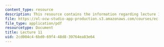 ```yaml
---
content_type: resource
description: This resource contains the information regarding lecture 11.
file: https://ol-ocw-studio-app-production.s3.amazonaws.com/courses/ec-710-d-lab-medical-technologies-for-the-developing-world-spring-2010/2cd004c46bd069f448d839764ea83e64_MITEC_710S10_neg_dis_OCW.pdf
file_type: application/pdf
resourcetype: Document
title: Lecture 11
uid: 2cd004c4-6bd0-69f4-48d8-39764ea83e64
---
```

